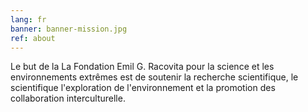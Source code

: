 ```yaml
---
lang: fr
banner: banner-mission.jpg
ref: about
---
```


Le but de la La Fondation Emil G. Racovita pour la science et les
environnements extrêmes est de soutenir la recherche scientifique, le
scientifique l'exploration de l'environnement et la promotion des collaboration
interculturelle.
